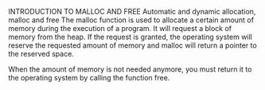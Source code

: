 INTRODUCTION TO MALLOC AND FREE
Automatic and dynamic allocation, malloc and free
The malloc function is used to allocate a certain amount of memory during the execution of a program. It will request a block of memory from the heap. If the request is granted, the operating system will reserve the requested amount of memory and malloc will return a pointer to the reserved space.

When the amount of memory is not needed anymore, you must return it to the operating system by calling the function free.
